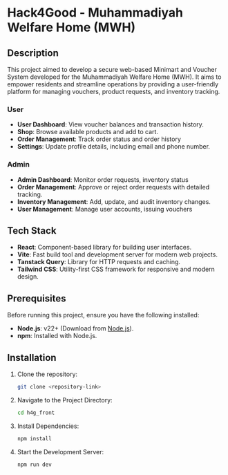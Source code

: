 # Hack4Good - Muhammadiyah Welfare Home (MWH)

## Description

This project aimed to develop a secure web-based Minimart and Voucher System developed for the Muhammadiyah Welfare Home (MWH). It aims to empower residents and streamline operations by providing a user-friendly platform for managing vouchers, product requests, and inventory tracking. 

### User
- **User Dashboard**: View voucher balances and transaction history.
- **Shop**: Browse available products and add to cart.
- **Order Management**: Track order status and order history
- **Settings**: Update profile details, including email and phone number.
  
### Admin
- **Admin Dashboard**: Monitor order requests, inventory status
- **Order Management**: Approve or reject order requests with detailed tracking.
- **Inventory Management**: Add, update, and audit inventory changes.
- **User Management**: Manage user accounts, issuing vouchers
  
## Tech Stack
- **React**: Component-based library for building user interfaces.
- **Vite**: Fast build tool and development server for modern web projects.
- **Tanstack Query**: Library for HTTP requests and caching.
- **Tailwind CSS**: Utility-first CSS framework for responsive and modern design.

## Prerequisites
Before running this project, ensure you have the following installed:
- **Node.js**: v22+ (Download from [Node.js](https://nodejs.org)).
- **npm**: Installed with Node.js.
  
## Installation

1. Clone the repository:
   ```bash
   git clone <repository-link>
2. Navigate to the Project Directory:
   ```bash
   cd h4g_front
3. Install Dependencies:
   ```bash
   npm install
4. Start the Development Server:
   ```bash
   npm run dev
